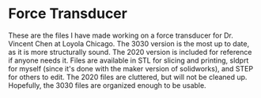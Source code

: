 # Force Transducer
These are the files I have made working on a force transducer for Dr. Vincent Chen at Loyola Chicago. The 3030 version is the most up to date, as it is more structurally sound. The 2020 version is included for reference if anyone needs it. Files are available in STL for slicing and printing, sldprt for myself (since it's done with the maker version of solidworks), and STEP for others to edit.
The 2020 files are cluttered, but will not be cleaned up. Hopefully, the 3030 files are organized enough to be usable.
